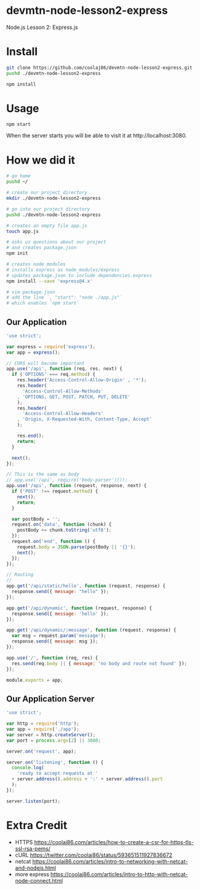 # devmtn-node-lesson2-express
Node.js Lesson 2: Express.js

Install
===

```bash
git clone https://github.com/coolaj86/devmtn-node-lesson2-express.git
pushd ./devmtn-node-lesson2-express

npm install
```

Usage
==========

```
npm start
```

When the server starts you will be able to visit it at http://localhost:3080.

How we did it
=============

```bash
# go home
pushd ~/

# create our project directory
mkdir ./devmtn-node-lesson2-express

# go into our project directory
pushd ./devmtn-node-lesson2-express

# creates an empty file app.js
touch app.js

# asks us questions about our project
# and creates package.json
npm init

# creates node_modules
# installs express as node_modules/express 
# updates package.json to include dependencies.express
npm install --save 'express@4.x'

# vim package.json
# add the line `, "start": "node ./app.js"`
# which enables `npm start`
```

Our Application
----------

```javascript
'use strict';

var express = require('express');
var app = express();

// CORS will become important
app.use('/api', function (req, res, next) {
  if ('OPTIONS' === req.method) {
    res.header('Access-Control-Allow-Origin' , '*');
    res.header(
      'Access-Control-Allow-Methods'
    , 'OPTIONS, GET, POST, PATCH, PUT, DELETE'
    );
    res.header(
      'Access-Control-Allow-Headers'
    , 'Origin, X-Requested-With, Content-Type, Accept'
    );

    res.end();
    return;
  }

  next();
});

// This is the same as body
// app.use('/api', require('body-parser')());
app.use('/api', function (request, response, next) {
  if ('POST' !== request.method) {
    next();
    return;
  }

  var postBody = '';
  request.on('data', function (chunk) {
    postBody += chunk.toString('utf8');
  });
  request.on('end', function () {
    request.body = JSON.parse(postBody || '{}');
    next();
  });
});

// Routing
//
app.get('/api/static/hello', function (request, response) {
  response.send({ message: "hello" });
});

app.get('/api/dynamic', function (request, response) {
  response.send({ message: 'hello' });
});

app.get('/api/dynamic/:message', function (request, response) {
  var msg = request.param('message');
  response.send({ message: msg });
});

app.use('/', function (req, res) {
  res.send(req.body || { message: 'no body and route not found' });
});

module.exports = app;
```

Our Application Server
----------

```javascript
'use strict';

var http = require('http');
var app = require('./app');
var server = http.createServer();
var port = process.argv[2] || 3080;

server.on('request', app);

server.on('listening', function () {
  console.log(
    'ready to accept requests at '
  + server.address().address + ':' + server.address().port
  );
});

server.listen(port);
```

Extra Credit
============

* HTTPS https://coolaj86.com/articles/how-to-create-a-csr-for-https-tls-ssl-rsa-pems/
* cURL https://twitter.com/coolaj86/status/593651511927836672
* netcat https://coolaj86.com/articles/intro-to-networking-with-netcat-and-nodejs.html
* more express https://coolaj86.com/articles/intro-to-http-with-netcat-node-connect.html
